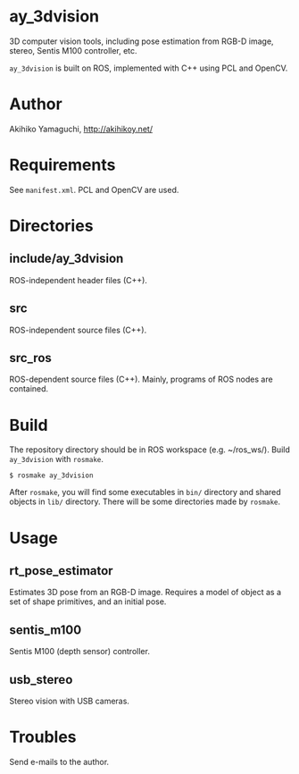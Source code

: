 ay_3dvision
==================
3D computer vision tools, including pose estimation from RGB-D image, stereo, Sentis M100 controller, etc.

`ay_3dvision` is built on ROS, implemented with C++ using PCL and OpenCV.


Author
==================
Akihiko Yamaguchi, http://akihikoy.net/


Requirements
==================
See `manifest.xml`.  PCL and OpenCV are used.


Directories
==================

include/ay_3dvision
----------------------------
ROS-independent header files (C++).

src
----------------------------
ROS-independent source files (C++).

src_ros
----------------------------
ROS-dependent source files (C++).  Mainly, programs of ROS nodes are contained.


Build
==================
The repository directory should be in ROS workspace (e.g. ~/ros_ws/).
Build `ay_3dvision` with `rosmake`.

```
$ rosmake ay_3dvision
```

After `rosmake`, you will find some executables in `bin/` directory and shared objects in `lib/` directory.
There will be some directories made by `rosmake`.


Usage
==================

rt_pose_estimator
---------------------------
Estimates 3D pose from an RGB-D image.  Requires a model of object as a set of shape primitives, and an initial pose.

sentis_m100
---------------------------
Sentis M100 (depth sensor) controller.

usb_stereo
---------------------------
Stereo vision with USB cameras.


Troubles
==================
Send e-mails to the author.
